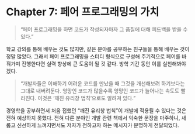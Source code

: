 # Chapter 7: 페어 프로그래밍의 가치

> “페어 프로그래밍을 하면 코드가 작성되자마자 그 품질에 대해 피드백을 받을 수 있다.”

학교 강의를 통해 배우는 것도 많지만, 같은 분야를 공부하는 친구들을 통해 배우는 것이 정말 많았다. 그래서 페어 프로그래밍을 스터디 형식으로 구성해 주기적으로 페어를 바꿔가며 진행한다면 실력 향상에 큰 도움이 될 것 같다. 방학 기간 동안 이를 실천해봐야겠다.

> “개발자들은 이해하기 어려운 코드를 만났을 때 그것을 개선해보려 하기보다는 그대로 내버려둔다. 엉망인 코드가 많을수록 엉망인 코드가 늘어나는 속도도 빨라진다. 이것은 ‘깨진 유리창 법칙’으로도 알려져 있다.”

경영학을 공부하면서 처음 접했던 “깨진 유리창 법칙”이 개발에 적용될 수 있다는 것은 전혀 예상하지 못했다. 전혀 다른 분야인 개발 관련 책에서 익숙한 문장을 마주하니, 새롭고 신선하게 느껴지면서도 저자가 전하고자 하는 메시지가 분명하게 전달되었다.
